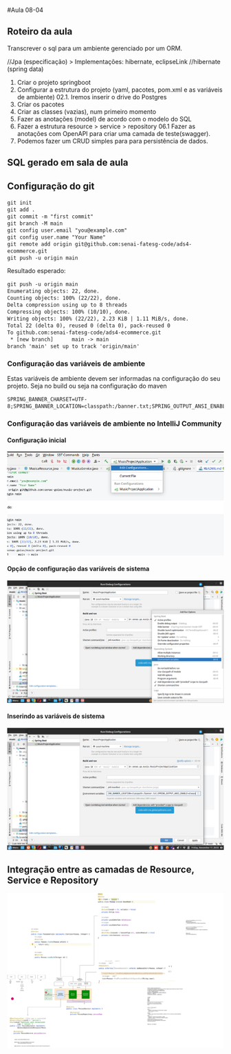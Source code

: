 #Aula 08-04

## Roteiro da aula
Transcrever o sql para um ambiente gerenciado por um ORM.

//Jpa (especificação) > Implementações: hibernate, eclipseLink
//hibernate (spring data)

01. Criar o projeto springboot
02. Configurar a estrutura do projeto (yaml, pacotes, pom.xml e as variáveis de ambiente)
    02.1. Iremos inserir o drive do Postgres
03. Criar os pacotes
04. Criar as classes (vazias), num primeiro momento
05. Fazer as anotações (model) de acordo com o modelo do SQL
06. Fazer a estrutura resource > service > repository
    06.1 Fazer as anotações com OpenAPI para criar uma camada de teste(swagger).
07. Podemos fazer um CRUD simples para para persistência de dados.

## SQL gerado em sala de aula

## Configuração do git
```shell
git init
git add .
git commit -m "first commit"
git branch -M main
git config user.email "you@example.com"
git config user.name "Your Name"
git remote add origin git@github.com:senai-fatesg-code/ads4-ecommerce.git
git push -u origin main
```

Resultado esperado:

```shell
git push -u origin main
Enumerating objects: 22, done.
Counting objects: 100% (22/22), done.
Delta compression using up to 8 threads
Compressing objects: 100% (10/10), done.
Writing objects: 100% (22/22), 2.23 KiB | 1.11 MiB/s, done.
Total 22 (delta 0), reused 0 (delta 0), pack-reused 0
To github.com:senai-fatesg-code/ads4-ecommerce.git
 * [new branch]      main -> main
branch 'main' set up to track 'origin/main'
```

### Configuração das variáveis de ambiente
Estas variáveis de ambiente devem ser informadas na configuração do seu projeto.
Seja no build ou seja na configuração do maven

```
SPRING_BANNER_CHARSET=UTF-8;SPRING_BANNER_LOCATION=classpath:/banner.txt;SPRING_OUTPUT_ANSI_ENABLE=always
```

### Configuração das variáveis de ambiente no IntelliJ Community
#### Configuração inicial
![Alt text](./src/main/resources/doc/image/config01.png)
#### Opção de configuração das variáveis de sistema
![Alt text](./src/main/resources/doc/image/config02.png)
#### Inserindo as variáveis de sistema
![Alt text](./src/main/resources/doc/image/config03.png)

## Integração entre as camadas de Resource, Service e Repository
![Projeto E-Commerce](./src/main/resources/doc/image/springboot-em-camadas.drawio.svg "Title")